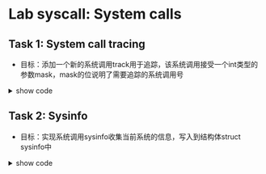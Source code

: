 # Lab syscall: System calls
## Task 1: System call tracing
- 目标：添加一个新的系统调用track用于追踪，该系统调用接受一个int类型的参数mask，mask的位说明了需要追踪的系统调用号

<details>
<summary> show code </summary>

首先在表示进程的数据结构中添加mask成员变量，mask的位用于标识需要追踪的系统调用。

然后在userinit()函数中将第一个进程的mask值设置为0。并且在fork()函数中，将父进程的mask值传递给子进程。

```C
// specify which system calls to track
uint64 sys_trace(void) {
    if (argint(0, &myproc()->mask) < 0) 
       return -1;

    return 0;
}
```

```C
void
syscall(void)
{
  int num;
  struct proc *p = myproc();

  num = p->trapframe->a7;
  if(num > 0 && num < NELEM(syscalls) && syscalls[num]) {
    p->trapframe->a0 = syscalls[num]();
    // print if trace
    if (p->mask & (1 << num))
        printf("%d: syscall %s -> %d\n", p->pid, syscall2name[num], p->trapframe->a0);
  } else {
    printf("%d %s: unknown sys call %d\n",
            p->pid, p->name, num);
    p->trapframe->a0 = -1;
  }
}
```

</details>

## Task 2: Sysinfo
- 目标：实现系统调用sysinfo收集当前系统的信息，写入到结构体struct sysinfo中

<details>
<summary> show code </summary>

计算空闲空间字节数
```C
// return the number of bytes of free memory
uint64 getFreeMemoryCount() {
    int count = 0;
    struct run *r = kmem.freelist;
    while (r) {
        ++count;
        r = r->next;
    }

    return count * PGSIZE;
}
```

计算进程数
```C
// return the number of processes whose state is not UNUSED
uint64 getUsedProcessesCount() {
    int count = 0;
    struct proc *p;
    for (p = proc; p != &proc[NPROC]; ++p)
        if (p->state != UNUSED)
            ++count;

    return count;
}
```

实现sysinfo系统调用
```C
// collect information about the running system
uint64 sys_sysinfo(void) {
    struct sysinfo si;
    si.freemem = getFreeMemoryCount();
    si.nproc = getUsedProcessesCount();

    uint64 addr;
    if (argaddr(0, &addr) < 0)
        return -1;

    struct proc *p = myproc();
    if (copyout(p->pagetable, addr, (char*)&si, sizeof(struct sysinfo)) < 0)
        return -1;

    return 0;
}
```

</details>